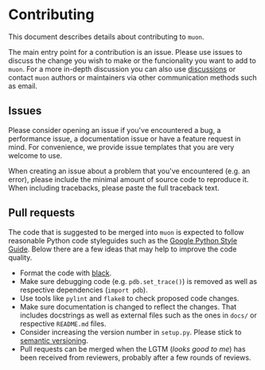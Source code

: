 # Contributing


This document describes details about contributing to `muon`.

The main entry point for a contribution is an issue. Please use issues to discuss the change you wish to make or the funcionality you want to add to `muon`. For a more in-depth discussion you can also use [discussions](https://github.com/PMBio/muon/discussions) or contact `muon` authors or maintainers via other communication methods such as email.

## Issues

Please consider opening an issue if you've encountered a bug, a performance issue, a documentation issue or have a feature request in mind. For convenience, we provide issue templates that you are very welcome to use.

When creating an issue about a problem that you've encountered (e.g. an error), please include the minimal amount of source code to reproduce it. When including tracebacks, please paste the full traceback text.

## Pull requests

The code that is suggested to be merged into `muon` is expected to follow reasonable Python code styleguides such as the [Google Python Style Guide](https://google.github.io/styleguide/pyguide.html). Below there are a few ideas that may help to improve the code quality.

- Format the code with [black](https://github.com/psf/black).
- Make sure debugging code (e.g. `pdb.set_trace()`) is removed as well as respective dependencies (`import pdb`).
- Use tools like `pylint` and `flake8` to check proposed code changes.
- Make sure documentation is changed to reflect the changes. That includes docstrings as well as external files such as the ones in `docs/` or respective `README.md` files.
- Consider increasing the version number in `setup.py`. Please stick to [semantic versioning](https://semver.org/).
- Pull requests can be merged when the LGTM (_looks good to me_) has been received from reviewers, probably after a few rounds of reviews.

